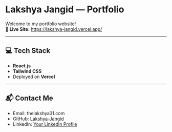 # Lakshya Jangid — Portfolio

Welcome to my portfolio website!  
🔗 **Live Site:** https://lakshya-jangid.vercel.app/

---

## 💻 Tech Stack

- **React.js**  
- **Tailwind CSS**  
- Deployed on **Vercel**

---

## 📬 Contact Me

- Email: thelakshya31.com  
- GitHub: [Lakshya-Jangid](https://github.com/Lakshya-jangid-08)  
- LinkedIn: [Your LinkedIn Profile](https://www.linkedin.com/in/lakshya-jangid-0562502a2/)

